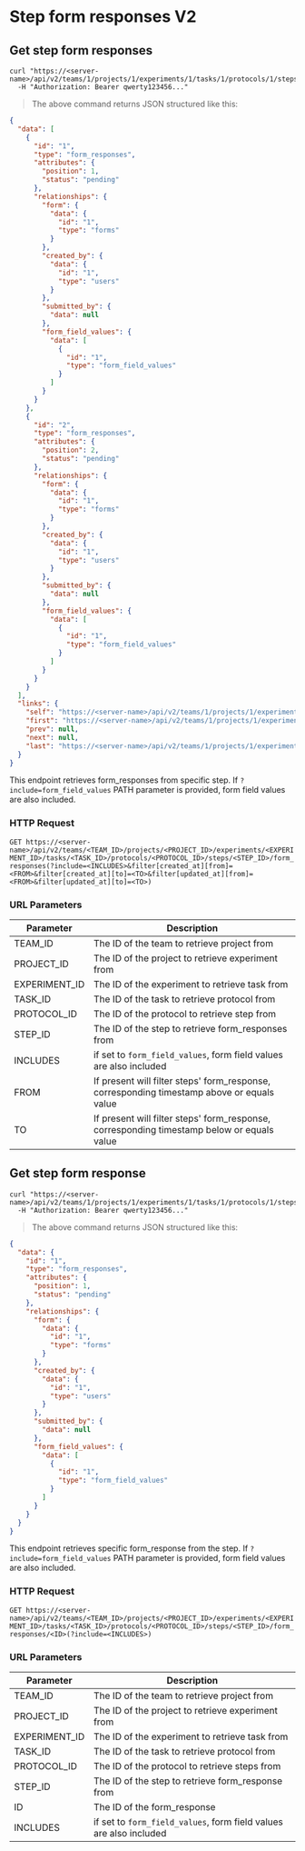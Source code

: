 # Step form responses V2

## Get step form responses

```shell
curl "https://<server-name>/api/v2/teams/1/projects/1/experiments/1/tasks/1/protocols/1/steps/1/form_responses"
  -H "Authorization: Bearer qwerty123456..."
```

> The above command returns JSON structured like this:

```json
{
  "data": [
    {
      "id": "1",
      "type": "form_responses",
      "attributes": {
        "position": 1,
        "status": "pending"
      },
      "relationships": {
        "form": {
          "data": {
            "id": "1",
            "type": "forms"
          }
        },
        "created_by": { 
          "data": {
            "id": "1",
            "type": "users"
          }
        },
        "submitted_by": {
          "data": null
        },
        "form_field_values": {
          "data": [
            {
              "id": "1",
              "type": "form_field_values"
            }
          ]
        }
      }
    },
    {
      "id": "2",
      "type": "form_responses",
      "attributes": {
        "position": 2,
        "status": "pending"
      },
      "relationships": {
        "form": {
          "data": {
            "id": "1",
            "type": "forms"
          }
        },
        "created_by": { 
          "data": {
            "id": "1",
            "type": "users"
          }
        },
        "submitted_by": {
          "data": null
        },
        "form_field_values": {
          "data": [
            {
              "id": "1",
              "type": "form_field_values"
            }
          ]
        }
      }
    }
  ],
  "links": {
    "self": "https://<server-name>/api/v2/teams/1/projects/1/experiments/1/tasks/1/protocols/1/steps/1/form_responses?page%5Bnumber%5D=1&page%5Bsize%5D=10",
    "first": "https://<server-name>/api/v2/teams/1/projects/1/experiments/1/tasks/1/protocols/1/steps/1/form_responses?page%5Bnumber%5D=1&page%5Bsize%5D=10",
    "prev": null,
    "next": null,
    "last": "https://<server-name>/api/v2/teams/1/projects/1/experiments/1/tasks/1/protocols/1/steps/1/form_responses?page%5Bnumber%5D=1&page%5Bsize%5D=10"
  }
}
```

This endpoint retrieves form_responses from specific step.
If `?include=form_field_values` PATH parameter is provided, form field values are also included.

### HTTP Request

`GET https://<server-name>/api/v2/teams/<TEAM_ID>/projects/<PROJECT_ID>/experiments/<EXPERIMENT_ID>/tasks/<TASK_ID>/protocols/<PROTOCOL_ID>/steps/<STEP_ID>/form_responses(?include=<INCLUDES>&filter[created_at][from]=<FROM>&filter[created_at][to]=<TO>&filter[updated_at][from]=<FROM>&filter[updated_at][to]=<TO>)`

### URL Parameters

| Parameter     | Description                                                                                |
| ------------- | -------------------------------------------------------------------------------------------|
| TEAM_ID       | The ID of the team to retrieve project from                                                |
| PROJECT_ID    | The ID of the project to retrieve experiment from                                          |
| EXPERIMENT_ID | The ID of the experiment to retrieve task from                                             |
| TASK_ID       | The ID of the task to retrieve protocol from                                               |
| PROTOCOL_ID   | The ID of the protocol to retrieve step from                                               |
| STEP_ID       | The ID of the step to retrieve form_responses from                                         |
| INCLUDES      | if set to `form_field_values`, form field values are also included                         |
| FROM          | If present will filter steps' form_response, corresponding timestamp above or equals value |
| TO            | If present will filter steps' form_response, corresponding timestamp below or equals value |

## Get step form response

```shell
curl "https://<server-name>/api/v2/teams/1/projects/1/experiments/1/tasks/1/protocols/1/steps/1/form_responses/1"
  -H "Authorization: Bearer qwerty123456..."

```

> The above command returns JSON structured like this:

```json
{
  "data": {
    "id": "1",
    "type": "form_responses",
    "attributes": {
      "position": 1,
      "status": "pending"
    },
    "relationships": {
      "form": {
        "data": {
          "id": "1",
          "type": "forms"
        }
      },
      "created_by": { 
        "data": {
          "id": "1",
          "type": "users"
        }
      },
      "submitted_by": {
        "data": null
      },
      "form_field_values": {
        "data": [
          {
            "id": "1",
            "type": "form_field_values"
          }
        ]
      }
    }
  }
}
```

This endpoint retrieves specific form_response from the step.
If `?include=form_field_values` PATH parameter is provided, form field values are also included.

### HTTP Request

`GET https://<server-name>/api/v2/teams/<TEAM_ID>/projects/<PROJECT_ID>/experiments/<EXPERIMENT_ID>/tasks/<TASK_ID>/protocols/<PROTOCOL_ID>/steps/<STEP_ID>/form_responses/<ID>(?include=<INCLUDES>)`

### URL Parameters

| Parameter     | Description                                                        |
| ------------- | -------------------------------------------------------------------|
| TEAM_ID       | The ID of the team to retrieve project from                        |
| PROJECT_ID    | The ID of the project to retrieve experiment from                  |
| EXPERIMENT_ID | The ID of the experiment to retrieve task from                     |
| TASK_ID       | The ID of the task to retrieve protocol from                       |
| PROTOCOL_ID   | The ID of the protocol to retrieve steps from                      |
| STEP_ID       | The ID of the step to retrieve form_response from                  |
| ID            | The ID of the form_response                                        |
| INCLUDES      | if set to `form_field_values`, form field values are also included |
